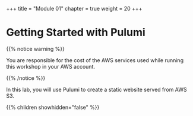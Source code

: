 +++
title = "Module 01"
chapter = true
weight = 20
+++

# Getting Started with Pulumi

{{% notice warning %}}<p> You are responsible for the cost of the AWS services used while running this workshop in your AWS account.</p> {{% /notice %}}

In this lab, you will use Pulumi to create a static website served from AWS S3.

{{% children showhidden="false" %}}

